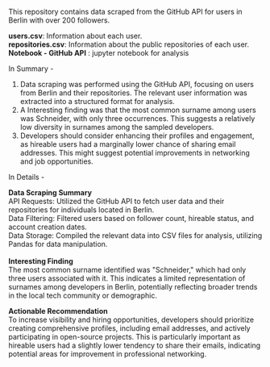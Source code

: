 This repository contains data scraped from the GitHub API for users in Berlin with over 200 followers.

**users.csv**: Information about each user.<br>
**repositories.csv**: Information about the public repositories of each user.<br>
**Notebook - GitHub API** : jupyter notebook for analysis

In Summary - 

1) Data scraping was performed using the GitHub API, focusing on users from Berlin and their repositories. The relevant user information was extracted into a structured format for analysis.
2) A Interesting finding was that the most common surname among users was Schneider, with only three occurrences. This suggests a relatively low diversity in surnames among the sampled developers.
3) Developers should consider enhancing their profiles and engagement, as hireable users had a marginally lower chance of sharing email addresses. This might suggest potential improvements in networking and job opportunities.

In Details - 

**Data Scraping Summary**<br>
API Requests: Utilized the GitHub API to fetch user data and their repositories for individuals located in Berlin.<br>
Data Filtering: Filtered users based on follower count, hireable status, and account creation dates.<br>
Data Storage: Compiled the relevant data into CSV files for analysis, utilizing Pandas for data manipulation.<br><br>
**Interesting Finding**<br>
The most common surname identified was "Schneider," which had only three users associated with it. This indicates a limited representation of surnames among developers in Berlin, potentially reflecting broader trends in the local tech community or demographic.<br>

**Actionable Recommendation**<br>
To increase visibility and hiring opportunities, developers should prioritize creating comprehensive profiles, including email addresses, and actively participating in open-source projects. This is particularly important as hireable users had a slightly lower tendency to share their emails, indicating potential areas for improvement in professional networking.
